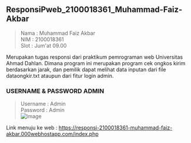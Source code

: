 ## ResponsiPweb_2100018361_Muhammad-Faiz-Akbar</br>
>Nama : Muhammad Faiz Akbar</br>
>NIM  : 2100018361</br>
>Slot : Jum'at 09.00</br>

Merupakan tugas responsi dari praktikum pemrograman web Universitas Ahmad Dahlan. 
Dimana program ini merupakan program cek ongkos kirim berdasarkan jarak, dan pemilik dapat melihat data inputan dari file dataongkir.txt ataupun dari fitur login admin.</br>
### USERNAME & PASSWORD ADMIN</br>
>Username : Admin</br>
>Password : Admin</br>
![image](https://user-images.githubusercontent.com/92351023/179755979-4ce9e526-f613-4bc7-b981-63cb6c018582.png)

Link menuju ke web : https://responsi-2100018361-muhammad-faiz-akbar.000webhostapp.com/index.php
